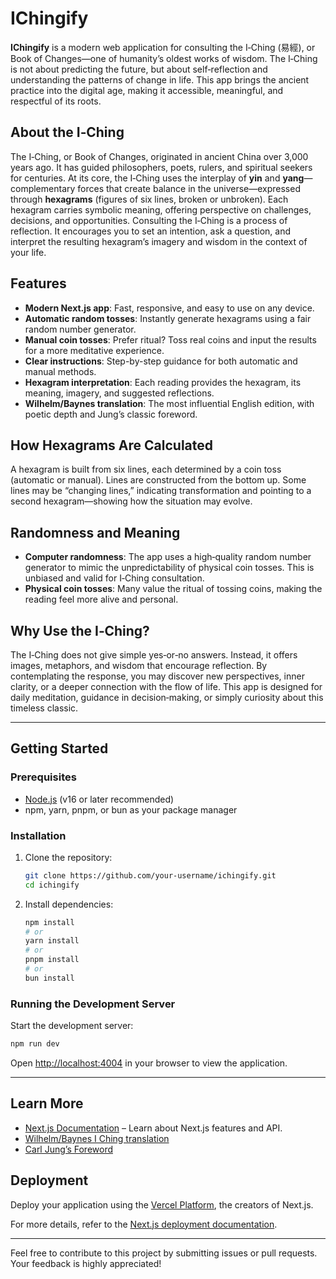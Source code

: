 # IChingify

**IChingify** is a modern web application for consulting the I‑Ching (易經), or Book of Changes—one of humanity’s oldest works of wisdom. The I‑Ching is not about predicting the future, but about self‑reflection and understanding the patterns of change in life. This app brings the ancient practice into the digital age, making it accessible, meaningful, and respectful of its roots.

## About the I‑Ching

The I‑Ching, or Book of Changes, originated in ancient China over 3,000 years ago. It has guided philosophers, poets, rulers, and spiritual seekers for centuries. At its core, the I‑Ching uses the interplay of **yin** and **yang**—complementary forces that create balance in the universe—expressed through **hexagrams** (figures of six lines, broken or unbroken). Each hexagram carries symbolic meaning, offering perspective on challenges, decisions, and opportunities.
Consulting the I‑Ching is a process of reflection. It encourages you to set an intention, ask a question, and interpret the resulting hexagram’s imagery and wisdom in the context of your life.

## Features

- **Modern Next.js app**: Fast, responsive, and easy to use on any device.
- **Automatic random tosses**: Instantly generate hexagrams using a fair random number generator.
- **Manual coin tosses**: Prefer ritual? Toss real coins and input the results for a more meditative experience.
- **Clear instructions**: Step-by-step guidance for both automatic and manual methods.
- **Hexagram interpretation**: Each reading provides the hexagram, its meaning, imagery, and suggested reflections.
- **Wilhelm/Baynes translation**: The most influential English edition, with poetic depth and Jung’s classic foreword.

## How Hexagrams Are Calculated

A hexagram is built from six lines, each determined by a coin toss (automatic or manual). Lines are constructed from the bottom up. Some lines may be “changing lines,” indicating transformation and pointing to a second hexagram—showing how the situation may evolve.

## Randomness and Meaning

- **Computer randomness**: The app uses a high‑quality random number generator to mimic the unpredictability of physical coin tosses. This is unbiased and valid for I‑Ching consultation.
- **Physical coin tosses**: Many value the ritual of tossing coins, making the reading feel more alive and personal.

## Why Use the I‑Ching?

The I‑Ching does not give simple yes‑or‑no answers. Instead, it offers images, metaphors, and wisdom that encourage reflection. By contemplating the response, you may discover new perspectives, inner clarity, or a deeper connection with the flow of life.
This app is designed for daily meditation, guidance in decision‑making, or simply curiosity about this timeless classic.

---

## Getting Started

### Prerequisites

- [Node.js](https://nodejs.org) (v16 or later recommended)
- npm, yarn, pnpm, or bun as your package manager

### Installation

1. Clone the repository:

   ```bash
   git clone https://github.com/your-username/ichingify.git
   cd ichingify
   ```

2. Install dependencies:

   ```bash
   npm install
   # or
   yarn install
   # or
   pnpm install
   # or
   bun install
   ```

### Running the Development Server

Start the development server:

```bash
npm run dev
```

Open [http://localhost:4004](http://localhost:4004) in your browser to view the application.

---

## Learn More

- [Next.js Documentation](https://nextjs.org/docs) – Learn about Next.js features and API.
- [Wilhelm/Baynes I Ching translation](<https://en.wikipedia.org/wiki/I_Ching_(Wilhelm)>)
- [Carl Jung’s Foreword](https://en.wikipedia.org/wiki/I_Ching#Carl_Jung's_foreword)

## Deployment

Deploy your application using the [Vercel Platform](https://vercel.com/new?utm_medium=default-template&filter=next.js&utm_source=create-next-app&utm_campaign=create-next-app-readme), the creators of Next.js.

For more details, refer to the [Next.js deployment documentation](https://nextjs.org/docs/app/building-your-application/deploying).

---

Feel free to contribute to this project by submitting issues or pull requests. Your feedback is highly appreciated!
